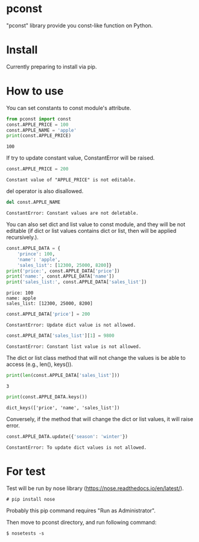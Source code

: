 # pconst

"pconst" library provide you const-like function on Python.

# Install

Currently preparing to install via pip.

# How to use

You can set constants to const module's attribute.

```py
from pconst import const
const.APPLE_PRICE = 100
const.APPLE_NAME = 'apple'
print(const.APPLE_PRICE)
```

```
100
```

If try to update constant value, ConstantError will be raised.

```py
const.APPLE_PRICE = 200
```

```
Constant value of "APPLE_PRICE" is not editable.
```

del operator is also disallowed.

```py
del const.APPLE_NAME
```

```
ConstantError: Constant values are not deletable.
```

You can also set dict and list value to const module, and they will be not editable (if dict or list values contains dict or list, then will be applied recursively.).

```py
const.APPLE_DATA = {
    'prince': 100,
    'name': 'apple',
    'sales_list': [12300, 25000, 8200]}
print('price:', const.APPLE_DATA['price'])
print('name:', const.APPLE_DATA['name'])
print('sales_list:', const.APPLE_DATA['sales_list'])
```

```
price: 100
name: apple
sales_list: [12300, 25000, 8200]
```

```py
const.APPLE_DATA['price'] = 200
```

```
ConstantError: Update dict value is not allowed.
```

```py
const.APPLE_DATA['sales_list'][1] = 9800
```

```
ConstantError: Constant list value is not allowed.
```

The dict or list class method that will not change the values is be able to access (e.g., len(), keys()).

```py
print(len(const.APPLE_DATA['sales_list']))
```

```
3
```

```py
print(const.APPLE_DATA.keys())
```

```
dict_keys(['price', 'name', 'sales_list'])
```

Conversely, if the method that will change the dict or list values, it will raise error.

```py
const.APPLE_DATA.update({'season': 'winter'})
```

```
ConstantError: To update dict values is not allowed.
```

# For test

Test will be run by nose library (https://nose.readthedocs.io/en/latest/).

```
# pip install nose
```

Probably this pip command requires "Run as Administrator".

Then move to pconst directory, and run following command:

```
$ nosetests -s
```
